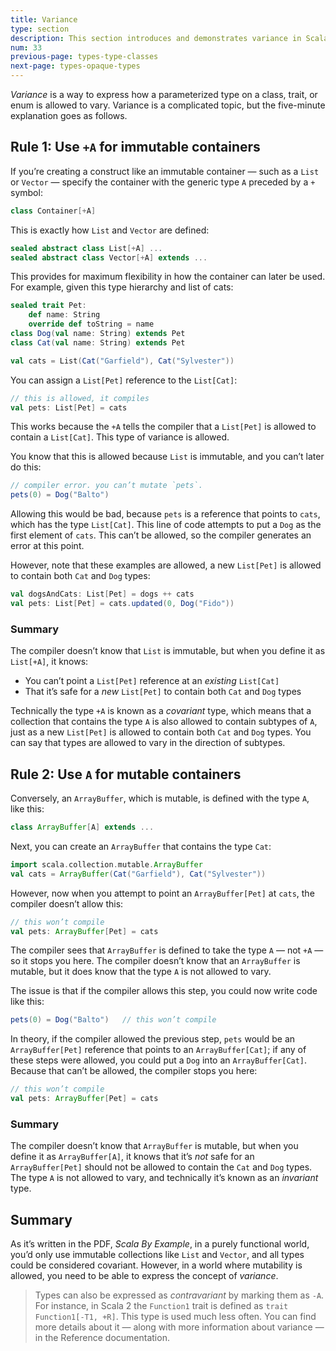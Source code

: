 ```yaml
---
title: Variance
type: section
description: This section introduces and demonstrates variance in Scala 3.
num: 33
previous-page: types-type-classes
next-page: types-opaque-types
---
```


*Variance* is a way to express how a parameterized type on a class, trait, or enum is allowed to vary. Variance is a complicated topic, but the five-minute explanation goes as follows.


## Rule 1: Use `+A` for immutable containers

If you’re creating a construct like an immutable container — such as a `List` or `Vector` — specify the container with the generic type `A` preceded by a `+` symbol:

```scala
class Container[+A]
```

This is exactly how `List` and `Vector` are defined:

```scala
sealed abstract class List[+A] ...
sealed abstract class Vector[+A] extends ...
```

This provides for maximum flexibility in how the container can later be used. For example, given this type hierarchy and list of cats:

```scala
sealed trait Pet:
    def name: String
    override def toString = name
class Dog(val name: String) extends Pet
class Cat(val name: String) extends Pet

val cats = List(Cat("Garfield"), Cat("Sylvester"))
```
<!-- val dogs = List(Dog("Fido"), Dog("Rover")) -->

You can assign a `List[Pet]` reference to the `List[Cat]`:

```scala
// this is allowed, it compiles
val pets: List[Pet] = cats
```

This works because the `+A` tells the compiler that a `List[Pet]` is allowed to contain a `List[Cat]`. This type of variance is allowed.

You know that this is allowed because `List` is immutable, and you can’t later do this:

```scala
// compiler error. you can’t mutate `pets`.
pets(0) = Dog("Balto")
```

Allowing this would be bad, because `pets` is a reference that points to `cats`, which has the type `List[Cat]`. This line of code attempts to put a `Dog` as the first element of `cats`. This can’t be allowed, so the compiler generates an error at this point.

However, note that these examples are allowed, a new `List[Pet]` is allowed to contain both `Cat` and `Dog` types:

```scala
val dogsAndCats: List[Pet] = dogs ++ cats
val pets: List[Pet] = cats.updated(0, Dog("Fido"))
```

### Summary

The compiler doesn’t know that `List` is immutable, but when you define it as `List[+A]`, it knows:

- You can’t point a `List[Pet]` reference at an *existing* `List[Cat]`
- That it’s safe for a *new* `List[Pet]` to contain both `Cat` and `Dog` types

Technically the type `+A` is known as a *covariant* type, which means that a collection that contains the type `A` is also allowed to contain subtypes of `A`, just as a new `List[Pet]` is allowed to contain both `Cat` and `Dog` types. You can say that types are allowed to vary in the direction of subtypes.



## Rule 2: Use `A` for mutable containers

Conversely, an `ArrayBuffer`, which is mutable, is defined with the type `A`, like this:

```scala
class ArrayBuffer[A] extends ...
```

Next, you can create an `ArrayBuffer` that contains the type `Cat`:

```scala
import scala.collection.mutable.ArrayBuffer
val cats = ArrayBuffer(Cat("Garfield"), Cat("Sylvester"))
```

However, now when you attempt to point an `ArrayBuffer[Pet]` at `cats`, the compiler doesn’t allow this:

```scala
// this won’t compile
val pets: ArrayBuffer[Pet] = cats
```

The compiler sees that `ArrayBuffer` is defined to take the type `A` — not `+A` — so it stops you here. The compiler doesn’t know that an `ArrayBuffer` is mutable, but it does know that the type `A` is not allowed to vary.

The issue is that if the compiler allows this step, you could now write code like this:

```scala
pets(0) = Dog("Balto")   // this won’t compile
```

In theory, if the compiler allowed the previous step, `pets` would be an `ArrayBuffer[Pet]` reference that points to an `ArrayBuffer[Cat]`; if any of these steps were allowed, you could put a `Dog` into an `ArrayBuffer[Cat]`. Because that can’t be allowed, the compiler stops you here:

```scala
// this won’t compile
val pets: ArrayBuffer[Pet] = cats
```

### Summary

The compiler doesn’t know that `ArrayBuffer` is mutable, but when you define it as `ArrayBuffer[A]`, it knows that it’s *not* safe for an `ArrayBuffer[Pet]` should not be allowed to contain the `Cat` and `Dog` types. The type `A` is not allowed to vary, and technically it’s known as an *invariant* type.



## Summary

As it’s written in the PDF, *Scala By Example*, in a purely functional world, you’d only use immutable collections like `List` and `Vector`, and all types could be considered covariant. However, in a world where mutability is allowed, you need to be able to express the concept of *variance*.

>Types can also be expressed as *contravariant* by marking them as `-A`. For instance, in Scala 2 the `Function1` trait is defined as `trait Function1[-T1, +R]`. This type is used much less often. You can find more details about it — along with more information about variance — in the Reference documentation.


